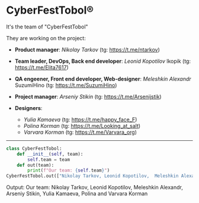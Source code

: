 # CyberFestTobol®

It's the team of "CyberFestTobol"

They are working on the project:
- **Product manager**: _Nikolay Tarkov_ (tg: <https://t.me/ntarkov>)

- **Team leader, DevOps, Back end developer**: _Leonid Kopotilov_ lkopik (tg: <https://t.me/Elita7617>)

- **QA engeener, Front end developer, Web-designer**: _Meleshkin Alexandr_ SuzumiHino (tg: <https://t.me/SuzumiHino>)

- **Project manager**: _Arseniy Stikin_ (tg: <https://t.me/Arsenijstik>)

- **Designers**:
  + _Yulia Kamaeva_ (tg: <https://t.me/happy_face_F>)
  + _Polina Korman_ (tg: <https://t.me/Looking_at_salt>)
  + _Varvara Korman_ (tg: <https://t.me/Varvara_org>)

------

```python
class CyberFestTobol:
    def __init__(self, team):
        self.team = team
    def out(team):
        print(f"Our team: {self.team}")
CyberFestTobol.out(["Nikolay Tarkov, Leonid Kopotilov,  Meleshkin Alexandr, Arseniy Stikin, Yulia Kamaeva, Polina and Varvara Korman"])
```
Output:
Our team: Nikolay Tarkov, Leonid Kopotilov, Meleshkin Alexandr, Arseniy Stikin, Yulia Kamaeva, Polina and Varvara Korman
